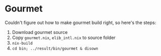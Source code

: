 # Gourmet

Couldn't figure out how to make gourmet build right, so here's the steps:
 1. Download gourmet source
 2. Copy `gourmet.nix`, `elib_intl.nix` to source folder
 3. `nix-build`
 4. `cd bin; ../result/bin/gourmet & disown`
